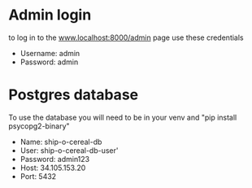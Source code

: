 # Admin login
to log in to the www.localhost:8000/admin page use these credentials
* Username: admin
* Password: admin

# Postgres database
To use the database you will need to be in your venv and "pip install psycopg2-binary"
* Name: ship-o-cereal-db
* User: ship-o-cereal-db-user'
* Password: admin123
* Host: 34.105.153.20
* Port: 5432

